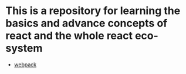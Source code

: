 # This is a repository for learning the basics and advance concepts of react and the whole react eco-system 


- [webpack](/repo/blob/main/bundlers/webpacks.md)
